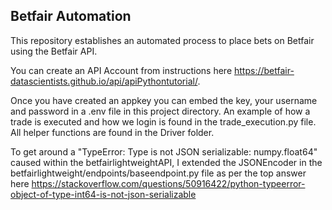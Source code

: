 ## Betfair Automation

This repository establishes an automated process to place bets on Betfair using the Betfair API.

You can create an API Account from instructions here https://betfair-datascientists.github.io/api/apiPythontutorial/.

Once you have created an appkey you can embed the key, your username and password in a .env file in this project directory. An example of how a trade is executed and how we login is found in the trade_execution.py file. All helper functions are found in the Driver folder.  

To get around a "TypeError: Type is not JSON serializable: numpy.float64" caused within the betfairlightweightAPI, I extended the JSONEncoder in the betfairlightweight/endpoints/baseendpoint.py file as per the top answer here https://stackoverflow.com/questions/50916422/python-typeerror-object-of-type-int64-is-not-json-serializable
